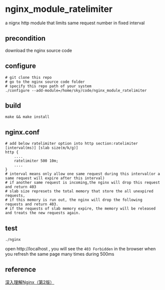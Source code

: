# nginx_module_ratelimiter

a nignx http module that limits same request number in fixed interval

## precondition

download the nginx source code

## configure

    # git clone this repo
    # go to the nginx source code folder
    # specify this repo path of your system
    ./configure --add-module=/home/sky/code/nginx_module_ratelimiter

## build

    make && make install

## nginx.conf

    # add below ratelimiter option into http section:ratelimiter [interval(ms)] [slab size(m/k/g)]
    http {
        ....
        ratelimiter 500 10m; 
        ....
    }
    # interval means only allow one same request during this interval(or a same request will expire after this interval)
    # if another same request is incoming,the nginx will drop this request and return 403
    # slab size represets the total memory that store the all unexpired requests, 
    # if this memory is run out, the nginx will drop the following requests and return 403.
    # if the requests of slab memory expire, the memory will be released and treats the new requests again.

## test

    ./nginx

open http://localhost , you will see the `403 Forbidden` in the browser when you refresh the same page many times during 500ms

## reference

[深入理解Nginx（第2版）](https://book.douban.com/subject/26745255/)
